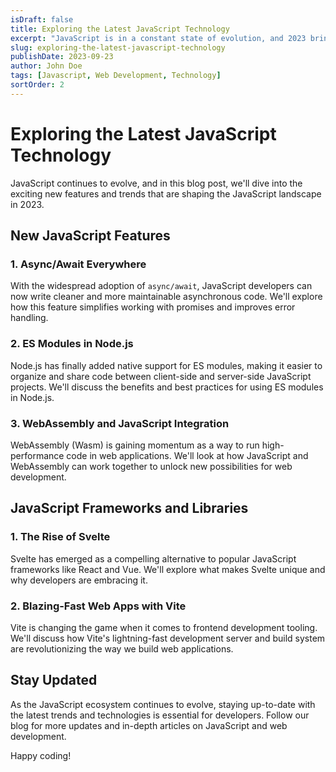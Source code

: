 ```yaml
---
isDraft: false
title: Exploring the Latest JavaScript Technology
excerpt: "JavaScript is in a constant state of evolution, and 2023 brings a wave of exciting new features and trends. Join us as we journey"
slug: exploring-the-latest-javascript-technology
publishDate: 2023-09-23
author: John Doe
tags: [Javascript, Web Development, Technology]
sortOrder: 2
---
```


# Exploring the Latest JavaScript Technology

JavaScript continues to evolve, and in this blog post, we'll dive into the exciting new features and trends that are shaping the JavaScript landscape in 2023.

## New JavaScript Features

### 1. Async/Await Everywhere

With the widespread adoption of `async/await`, JavaScript developers can now write cleaner and more maintainable asynchronous code. We'll explore how this feature simplifies working with promises and improves error handling.

### 2. ES Modules in Node.js

Node.js has finally added native support for ES modules, making it easier to organize and share code between client-side and server-side JavaScript projects. We'll discuss the benefits and best practices for using ES modules in Node.js.

### 3. WebAssembly and JavaScript Integration

WebAssembly (Wasm) is gaining momentum as a way to run high-performance code in web applications. We'll look at how JavaScript and WebAssembly can work together to unlock new possibilities for web development.

## JavaScript Frameworks and Libraries

### 1. The Rise of Svelte

Svelte has emerged as a compelling alternative to popular JavaScript frameworks like React and Vue. We'll explore what makes Svelte unique and why developers are embracing it.

### 2. Blazing-Fast Web Apps with Vite

Vite is changing the game when it comes to frontend development tooling. We'll discuss how Vite's lightning-fast development server and build system are revolutionizing the way we build web applications.

## Stay Updated

As the JavaScript ecosystem continues to evolve, staying up-to-date with the latest trends and technologies is essential for developers. Follow our blog for more updates and in-depth articles on JavaScript and web development.

Happy coding!
